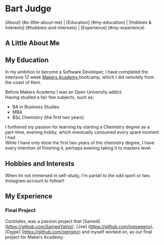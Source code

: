 # Bart Judge
[About] (#a-little-about-me) | [Education] (#my-education) | [Hobbies & Interests] (#hobbies-and-interests) | [Experience] (#my-experience)

## A Little About Me




## My Education

In my ambition to become a Software Developer, I have completed the intensive 12 week <a href="http://www.makersacademy.com/" target="_blank"> Makers Academy </a> bootcamp, which I did remotely from the coast of Kent.

Before Makers Academy I was an Open University addict. <br>
Having studied a fair few subjects, such as; <br>
  - BA in Business Studies
  - MBA
  - BSc Chemistry (the first two years)
  
 I furthered my passion for learning by starting a Chemistry degree as a part-time, evening hobby, which eventually consumed every spare moment I had. <br>
 While I have only done the first two years of the chemistry degree, I have every intention of finishing it, perhaps evening taking it to masters level. <br>





## Hobbies and Interests
 When Im not immersed in self-study, I'm partail to the odd sport or two.
Instagram account to follow!!

## My Experience

### Final Project

Cocktales, was a passion project that [Samed] (https://github.com/SamedYalniz), [Joe] (https://github.com/joesweeny), [Oggie] (https://github.com/ogirginc) and myself worked on, as our final project for Makers Academy.

